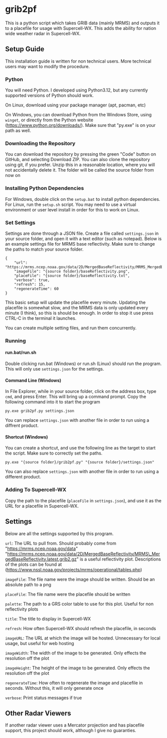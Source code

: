 # grib2pf
This is a python script which takes GRIB data (mainly MRMS) and outputs it to a
placefile for usage with Supercell-WX. This adds the ability for nation wide
weather radar in Supercell-WX.

## Setup Guide
This installation guide is written for non technical users. More technical
users may want to modify the procedure.

### Python
You will need Python. I developed using Python3.12, but any currently supported
versions of Python should work.

On Linux, download using your package manager (apt, pacman, etc)

On Windows, you can download Python from the Windows Store, using `winget`, or
directly from the Python website (https://www.python.org/downloads/). Make sure
that "py.exe" is on your path as well.

### Downloading the Repository
You can download the repository by pressing the green "Code" button on GitHub,
and selecting Download ZIP. You can also clone the repository using git, if you
prefer. Unzip this in a reasonable location, where you will not accidentally
delete it. The folder will be called the source folder from now on

### Installing Python Dependencies
For Windows, double click on the `setup.bat` to install python dependencies.
For Linux, run the `setup.sh` script. You may need to use a virtual environment
or user level install in order for this to work on Linux.

### Set Settings
Settings are done through a JSON file. Create a file called `settings.json` in
your source folder, and open it with a text editor (such as notepad). Below is
an example settings file for MRMS base reflectivity. Make sure to change the
paths to match your source folder.

```
{
    "url": "https://mrms.ncep.noaa.gov/data/2D/MergedBaseReflectivity/MRMS_MergedBaseReflectivity.latest.grib2.gz",
    "imageFile": "{source folder}/baseReflectivity.png",
    "placeFile": "{source folder}/baseReflectivity.txt",
    "verbose": true,
    "refresh": 15,
    "regenerateTime": 60
}
```

This basic setup will update the placefile every minute. Updating the placefile
is somewhat slow, and the MRMS data is only updated every minute (I think), so
this is should be enough. In order to stop it use press CTRL-C in the terminal
it launches.

You can create multiple setting files, and run them concurrently.

### Running
#### run.bat/run.sh
Double clicking run.bat (Windows) or run.sh (Linux) should run the program.
This will only use `settings.json` for the settings.

#### Command Line (Windows)
In File Explorer, while in your source folder, click on the address box, type
`cmd`, and press Enter. This will bring up a command prompt. Copy the following
command into it to start the program
```
py.exe grib2pf.py settings.json
```
You can replace `settings.json` with another file in order to run using a
diffrent product.

#### Shortcut (Windows)
You can create a shortcut, and use the following line as the target to start
the script. Make sure to correctly set the paths.
```
py.exe "{source folder}/grib2pf.py" "{source folder}/settings.json"
```
You can also replace `settings.json` with another file in order to run using a
different product.

### Adding To Supercell-WX
Copy the path to the placefile (`placeFile` in `settings.json`), and use it
as the URL for a placefile in Supercell-WX.

## Settings
Below are all the settings supported by this program.

`url`: The URL to pull from. Should probably come from
"https://mrms.ncep.noaa.gov/data"
"https://mrms.ncep.noaa.gov/data/2D/MergedBaseReflectivity/MRMS\_MergedBaseReflectivity.latest.grib2.gz"
is a useful reflectivity plot. Descriptions of the plots can be found at
(https://www.nssl.noaa.gov/projects/mrms/operational/tables.php)

`imageFile`: The file name were the image should be written. Should be an
absolute path to a png

`placeFile`: The file name were the placefile should be written

`palette`: The path to a GRS color table to use for this plot. Useful for non
reflectivity plots

`title`: The title to display in Supercell-WX

`refresh`: How often Supercell-WX should refresh the placefile, in seconds

`imageURL`: The URL at which the image will be hosted. Unnecessary for local
usage, but useful for web hosting

`imageWidth`: The width of the image to be generated. Only effects the resolution
off the plot

`imageHeight`: The height of the image to be generated. Only effects the
resolution off the plot

`regenerateTime`: How often to regenerate the image and placefile in seconds.
Without this, it will only generate once

`verbose`: Print status messages if true

## Other Radar Viewers
If another radar viewer uses a Mercator projection and has placefile support,
this project should work, although I give no guaranties.
